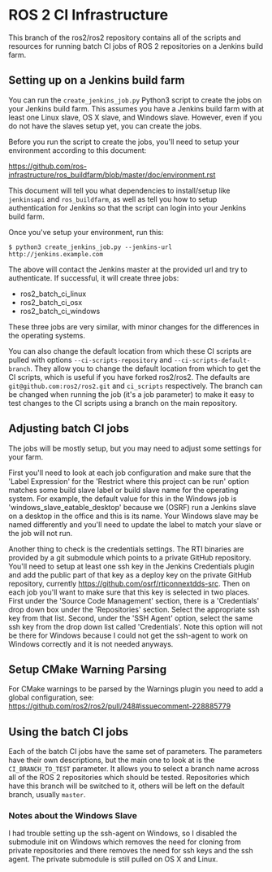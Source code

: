 # ROS 2 CI Infrastructure

This branch of the ros2/ros2 repository contains all of the scripts and resources for running batch CI jobs of ROS 2 repositories on a Jenkins build farm.

## Setting up on a Jenkins build farm

You can run the `create_jenkins_job.py` Python3 script to create the jobs on your Jenkins build farm.
This assumes you have a Jenkins build farm with at least one Linux slave, OS X slave, and Windows slave.
However, even if you do not have the slaves setup yet, you can create the jobs.

Before you run the script to create the jobs, you'll need to setup your environment according to this document:

https://github.com/ros-infrastructure/ros_buildfarm/blob/master/doc/environment.rst

This document will tell you what dependencies to install/setup like `jenkinsapi` and `ros_buildfarm`, as well as tell you how to setup authentication for Jenkins so that the script can login into your Jenkins build farm.

Once you've setup your environment, run this:

```
$ python3 create_jenkins_job.py --jenkins-url http://jenkins.example.com
```

The above will contact the Jenkins master at the provided url and try to authenticate.
If successful, it will create three jobs:

- ros2_batch_ci_linux
- ros2_batch_ci_osx
- ros2_batch_ci_windows

These three jobs are very similar, with minor changes for the differences in the operating systems.

You can also change the default location from which these CI scripts are pulled with options `--ci-scripts-repository` and `--ci-scripts-default-branch`.
They allow you to change the default location from which to get the CI scripts, which is useful if you have forked ros2/ros2.
The defaults are `git@github.com:ros2/ros2.git` and `ci_scripts` respectively.
The branch can be changed when running the job (it's a job parameter) to make it easy to test changes to the CI scripts using a branch on the main repository.

## Adjusting batch CI jobs

The jobs will be mostly setup, but you may need to adjust some settings for your farm.

First you'll need to look at each job configuration and make sure that the 'Label Expression' for the 'Restrict where this project can be run' option matches some build slave label or build slave name for the operating system.
For example, the default value for this in the Windows job is 'windows_slave_eatable_desktop' because we (OSRF) run a Jenkins slave on a desktop in the office and this is its name.
Your Windows slave may be named differently and you'll need to update the label to match your slave or the job will not run.

Another thing to check is the credentials settings.
The RTI binaries are provided by a git submodule which points to a private GitHub repository.
You'll need to setup at least one ssh key in the Jenkins Credentials plugin and add the public part of that key as a deploy key on the private GitHub repository, currently https://github.com/osrf/rticonnextdds-src.
Then on each job you'll want to make sure that this key is selected in two places.
First under the 'Source Code Management' section, there is a 'Credentials' drop down box under the 'Repositories' section.
Select the appropriate ssh key from that list.
Second, under the 'SSH Agent' option, select the same ssh key from the drop down list called 'Credentials'.
Note this option will not be there for Windows because I could not get the ssh-agent to work on Windows correctly and it is not needed anyways.

## Setup CMake Warning Parsing

For CMake warnings to be parsed by the Warnings plugin you need to add a global configuration, see: https://github.com/ros2/ros2/pull/248#issuecomment-228885779

## Using the batch CI jobs

Each of the batch CI jobs have the same set of parameters.
The parameters have their own descriptions, but the main one to look at is the `CI_BRANCH_TO_TEST` parameter.
It allows you to select a branch name across all of the ROS 2 repositories which should be tested.
Repositories which have this branch will be switched to it, others will be left on the default branch, usually `master`.

### Notes about the Windows Slave

I had trouble setting up the ssh-agent on Windows, so I disabled the submodule init on Windows which removes the need for cloning from private repositories and there removes the need for ssh keys and the ssh agent.
The private submodule is still pulled on OS X and Linux.
